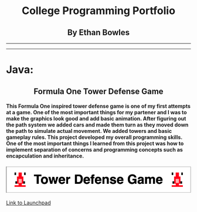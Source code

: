 <h1 align="center">College Programming Portfolio</h1>
<h2 align="center">By Ethan Bowles</h2>

___
___
# Java:

<h2 align="center">Formula One Tower Defense Game</h2>

#### This Formula One inspired tower defense game is one of my first attempts at a game. One of the most important things for my partener and I was to make the graphics look good and add basic animation. After figuring out the path system we added cars and made them turn as they moved down the path to simulate actual movement. We added towers and basic gameplay rules. This project developed my overall programming skills. One of the most important things I learned from this project was how to implement separation of concerns and programming concepts such as encapculation and inheritance. 

<p align="center">
  <img src="MISC/TowerDefenseLogo.drawio.png" />
</p>

[Link to Launchpad](Launchpad)
